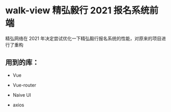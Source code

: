 # walk-view 精弘毅行 2021 报名系统前端

精弘网络在 2021 年决定尝试优化一下精弘毅行报名系统的性能，对原来的项目进行了重构



## 用到的库：

- Vue

- Vue-router

- Naive UI

- axios

  

